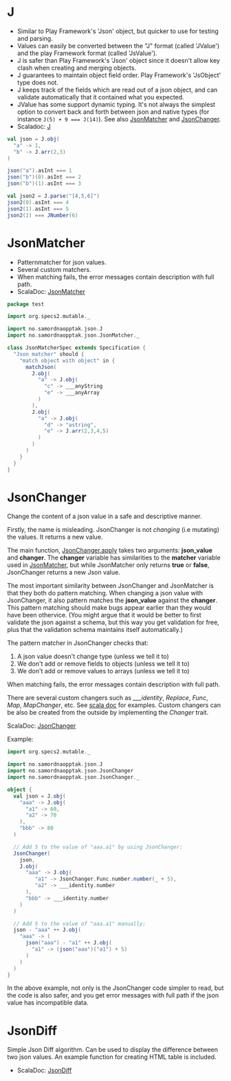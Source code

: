 
J
===

* Similar to Play Framework's 'Json' object, but quicker to use for testing and parsing.
* Values can easily be converted between the "J" format (called 'JValue') and the play Framework format (called 'JsValue').
* J is safer than Play Framework's 'Json' object since it doesn't allow key clash when creating and merging objects.
* J guarantees to maintain object field order. Play Framework's 'JsObject' type does not.
* J keeps track of the fields which are read out of a json object, and can validate automatically that it contained what you expected.
* JValue has some support dynamic typing. It's not always the simplest option to convert back and forth between json and native types
  (for instance ```J(5) + 9 === J(14)```). See also [JsonMatcher](JSON.md#jsonmatcher) and [JsonChanger](JSON.md#jsonchanger).
* Scaladoc: [J](http://sun-opsys.github.io/Doppelauge/#no.samordnaopptak.json.J$)


```scala
val json = J.obj(
  "a" -> 1,
  "b" -> J.arr(2,3)
)

json("a").asInt === 1
json("b")(0).asInt === 2
json("b")(1).asInt === 3

val json2 = J.parse("[4,5,6]")
json2(0).asInt === 4
json2(1).asInt === 5
json2(2) === JNumber(6)
```


JsonMatcher
===========

* Patternmatcher for json values.
* Several custom matchers.
* When matching fails, the error messages contain description with full path.
* ScalaDoc: [JsonMatcher](http://sun-opsys.github.io/Doppelauge/#no.samordnaopptak.json.JsonMatcher$)


```scala
package test

import org.specs2.mutable._

import no.samordnaopptak.json.J
import no.samordnaopptak.json.JsonMatcher._

class JsonMatcherSpec extends Specification {
  "Json matcher" should {
    "match object with object" in {
      matchJson(
        J.obj(
          "a" -> J.obj(
            "c" -> ___anyString
            "e" -> ___anyArray
          )
        ),
        J.obj(
          "a" -> J.obj(
            "d" -> "astring",
            "e" -> J.arr(2,3,4,5)
          )
        )
      )
    }
  }
}
```


JsonChanger
===========
Change the content of a json value in a safe and descriptive manner.
  
Firstly, the name is misleading. JsonChanger is not *changing* (i.e mutating) the values. It returns a new value.

The main function, [JsonChanger.apply](http://sun-opsys.github.io/Doppelauge/#no.samordnaopptak.json.JsonChanger$@apply%28json_value:Any,changer:Any,path:String,allow_mismatched_types:Boolean%29:no.samordnaopptak.json.JValue) takes two arguments: **json_value** and **changer**.
The **changer** variable has similarities to the **matcher** variable used in [JsonMatcher](http://sun-opsys.github.io/Doppelauge/#no.samordnaopptak.json.JsonMatcher$), but while
JsonMatcher only returns **true** or **false**, JsonChanger returns a new Json value.
   
The most important similarity between JsonChanger and JsonMatcher is that they both do pattern matching.
When changing a json value with JsonChanger, it also pattern matches the **json_value** against the **changer**. This pattern matching
should make bugs appear earlier than they would have been othervice.
(You might argue that it would be better to first validate the json against a schema, but this way you get validation for free,
plus that the validation schema maintains itself automatically.)
   
The pattern matcher in JsonChanger checks that:

  1. A json value doesn't change type (unless we tell it to)
  2. We don't add or remove fields to objects (unless we tell it to)
  3. We don't add or remove values to arrays (unless we tell it to)

When matching fails, the error messages contain description with full path.

There are several custom changers such as *___identity*, *Replace*, *Func*, *Map*, *MapChanger*, etc. See [scala doc](http://sun-opsys.github.io/Doppelauge/#no.samordnaopptak.json.JsonChanger$) for examples.
Custom changers can be also be created from the outside by implementing the *Changer* trait.

ScalaDoc: [JsonChanger](http://sun-opsys.github.io/Doppelauge/#no.samordnaopptak.json.JsonChanger$)

Example:

```scala
import org.specs2.mutable._

import no.samordnaopptak.json.J
import no.samordnaopptak.json.JsonChanger
import no.samordnaopptak.json.JsonChanger._

object {
  val json = J.obj(
    "aaa" -> J.obj(
      "a1" -> 60,
      "a2" -> 70
    ),
    "bbb" -> 80
  )

  // Add 5 to the value of "aaa.a1" by using JsonChanger:
  JsonChanger(
    json,
    J.obj(
      "aaa" -> J.obj(
         "a1" -> JsonChanger.Func.number.number(_ + 5),
         "a2" -> ___identity.number
      ),
      "bbb" -> ___identity.number
    )
  )

  // Add 5 to the value of "aaa.a1" manually:
  json - "aaa" ++ J.obj(
    "aaa" -> (
      json("aaa") - "a1" ++ J.obj(
        "a1" -> (json("aaa")("a1") + 5)
      )
    )
  )
}
```

In the above example, not only is the JsonChanger code simpler to read, but the code is also safer,
and you get error messages with full path if the json value has incompatible data.


JsonDiff
========
Simple Json Diff algorithm. Can be used to display the difference between two json values. An example function
for creating HTML table is included.
* ScalaDoc: [JsonDiff](http://sun-opsys.github.io/Doppelauge/#no.samordnaopptak.json.JsonDiff$)

